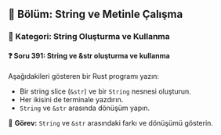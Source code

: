 ## 📘 Bölüm: String ve Metinle Çalışma
### 🔹 Kategori: String Oluşturma ve Kullanma
#### ❓ Soru 391: String ve &str oluşturma ve kullanma

Aşağıdakileri gösteren bir Rust programı yazın:

- Bir string slice (`&str`) ve bir `String` nesnesi oluşturun.
- Her ikisini de terminale yazdırın.
- `String` ve `&str` arasında dönüşüm yapın.

🔧 **Görev:** `String` ve `&str` arasındaki farkı ve dönüşümü gösterin.
